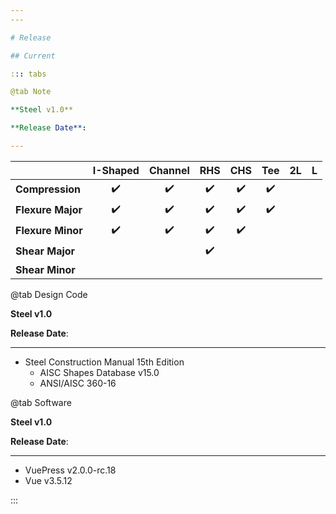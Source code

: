 ```yaml
---
---

# Release

## Current

::: tabs

@tab Note

**Steel v1.0**

**Release Date**:

---
```


|                   | I-Shaped                            | Channel                             | RHS                                 | CHS                                 | Tee                                 | 2L | L |
| ----------------- | ----------------------------------- | ----------------------------------- | ----------------------------------- | ----------------------------------- | ----------------------------------- | -- | - |
| **Compression**   | <center>:heavy_check_mark:</center> | <center>:heavy_check_mark:</center> | <center>:heavy_check_mark:</center> | <center>:heavy_check_mark:</center> | <center>:heavy_check_mark:</center> |    |   |
| **Flexure Major** | <center>:heavy_check_mark:</center> | <center>:heavy_check_mark:</center> | <center>:heavy_check_mark:</center> | <center>:heavy_check_mark:</center> | <center>:heavy_check_mark:</center> |    |   |
| **Flexure Minor** | <center>:heavy_check_mark:</center> | <center>:heavy_check_mark:</center> | <center>:heavy_check_mark:</center> | <center>:heavy_check_mark:</center> |                                     |    |   |
| **Shear Major**   |                                     |                                     | <center>:heavy_check_mark:</center> |                                     |                                     |    |   |
| **Shear Minor**   |                                     |                                     |                                     |                                     |                                     |    |   |

@tab Design Code

**Steel v1.0**

**Release Date**:

---

- Steel Construction Manual 15th Edition
  - AISC Shapes Database v15.0
  - ANSI/AISC 360-16

@tab Software

**Steel v1.0**

**Release Date**:

---

- VuePress v2.0.0-rc.18
- Vue v3.5.12

:::


<!-- ## Older -->